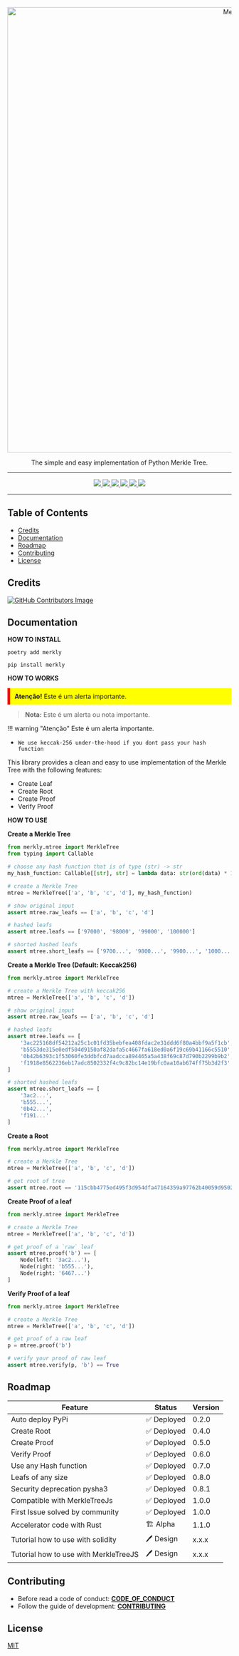 <p align="center">
  <a href="https://pypi.org/project/merkly/">
    <img alt="Merkly" src="https://raw.githubusercontent.com/olivmath/merkly/main/assets/merkly-banner.png" width="1000">
  </a>
</p>

<p align="center">The simple and easy implementation of Python Merkle Tree.</p>

---

<p align="center">
    <a href="https://pypi.org/project/merkly/">
        <img src="https://img.shields.io/pypi/v/merkly">
    </a>
    <a href="https://github.com/olivmath/merkly/actions/workflows/ci.yml">
        <img src="https://github.com/olivmath/merkly/actions/workflows/ci.yml/badge.svg?branch=main">
    </a>
    <a href="https://pypi.org/project/merkly/">
        <img src="https://img.shields.io/pypi/pyversions/merkly">
    </a>
    <a href="https://pypi.org/project/merkly/">
        <img src="https://img.shields.io/pypi/dm/merkly">
    </a>
    <a href="https://github.com/olivmath/merkly/graphs/code-frequency">
    <img src="https://img.shields.io/github/commit-activity/m/olivmath/merkly">
    </a>
    <a href="https://github.com/olivmath/merkly/blob/main/LICENSE">
        <img src="https://img.shields.io/pypi/l/merkly">
    </a>
</p>

---

## Table of Contents

- [Credits](#credits)
- [Documentation](#Documentation)
- [Roadmap](#roadmap)
- [Contributing](#contributing)
- [License](#license)

## Credits

[![GitHub Contributors Image](https://contrib.rocks/image?repo=olivmath/merkly)](https://github.com/olivmath/merkly/graphs/contributors)

## Documentation

**HOW TO INSTALL**

```
poetry add merkly
```

```
pip install merkly
```

**HOW TO WORKS**

<div style="background-color: yellow; padding: 10px; border-left: 6px solid red;">
  <strong>Atenção!</strong> Este é um alerta importante.
</div>

> **Nota:** Este é um alerta ou nota importante.

!!! warning "Atenção"
Este é um alerta importante.

- `We use keccak-256 under-the-hood if you dont pass your hash function`

This library provides a clean and easy to use implementation of the Merkle Tree with the following features:

- Create Leaf
- Create Root
- Create Proof
- Verify Proof

**HOW TO USE**

**Create a Merkle Tree**

```python
from merkly.mtree import MerkleTree
from typing import Callable

# choose any hash function that is of type (str) -> str
my_hash_function: Callable[[str], str] = lambda data: str(ord(data) * 1000)

# create a Merkle Tree
mtree = MerkleTree(['a', 'b', 'c', 'd'], my_hash_function)

# show original input
assert mtree.raw_leafs == ['a', 'b', 'c', 'd']

# hashed leafs
assert mtree.leafs == ['97000', '98000', '99000', '100000']

# shorted hashed leafs
assert mtree.short_leafs == ['9700...', '9800...', '9900...', '1000...']
```

**Create a Merkle Tree (Default: Keccak256)**

```python
from merkly.mtree import MerkleTree

# create a Merkle Tree with keccak256
mtree = MerkleTree(['a', 'b', 'c', 'd'])

# show original input
assert mtree.raw_leafs == ['a', 'b', 'c', 'd']

# hashed leafs
assert mtree.leafs == [
    '3ac225168df54212a25c1c01fd35bebfea408fdac2e31ddd6f80a4bbf9a5f1cb',
    'b5553de315e0edf504d9150af82dafa5c4667fa618ed0a6f19c69b41166c5510',
    '0b42b6393c1f53060fe3ddbfcd7aadcca894465a5a438f69c87d790b2299b9b2',
    'f1918e8562236eb17adc8502332f4c9c82bc14e19bfc0aa10ab674ff75b3d2f3'
]

# shorted hashed leafs
assert mtree.short_leafs == [
    '3ac2...',
    'b555...',
    '0b42...',
    'f191...'
]
```

**Create a Root**

```python
from merkly.mtree import MerkleTree

# create a Merkle Tree
mtree = MerkleTree(['a', 'b', 'c', 'd'])

# get root of tree
assert mtree.root == '115cbb4775ed495f3d954dfa47164359a97762b40059d9502895def16eed609c'
```

**Create Proof of a leaf**

```python
from merkly.mtree import MerkleTree

# create a Merkle Tree
mtree = MerkleTree(['a', 'b', 'c', 'd'])

# get proof of a `raw` leaf
assert mtree.proof('b') == [
    Node(left: '3ac2...'),
    Node(right: 'b555...'),
    Node(right: '6467...')
]
```

**Verify Proof of a leaf**

```python
from merkly.mtree import MerkleTree

# create a Merkle Tree
mtree = MerkleTree(['a', 'b', 'c', 'd'])

# get proof of a raw leaf
p = mtree.proof('b')

# verify your proof of raw leaf
assert mtree.verify(p, 'b') == True
```

## Roadmap

| Feature                               | Status      | Version |
| ------------------------------------- | ----------- | ------- |
| Auto deploy PyPi                      | ✅ Deployed | 0.2.0   |
| Create Root                           | ✅ Deployed | 0.4.0   |
| Create Proof                          | ✅ Deployed | 0.5.0   |
| Verify Proof                          | ✅ Deployed | 0.6.0   |
| Use any Hash function                 | ✅ Deployed | 0.7.0   |
| Leafs of any size                     | ✅ Deployed | 0.8.0   |
| Security deprecation pysha3           | ✅ Deployed | 0.8.1   |
| Compatible with MerkleTreeJs          | ✅ Deployed | 1.0.0   |
| First Issue solved by community       | ✅ Deployed | 1.0.0   |
| Accelerator code with Rust            | 🏗️ Alpha    | 1.1.0   |
| Tutorial how to use with solidity     | 🖊️ Design   | x.x.x   |
| Tutorial how to use with MerkleTreeJS | 🖊️ Design   | x.x.x   |

## Contributing

- Before read a code of conduct: **[CODE_OF_CONDUCT](CODE_OF_CONDUCT.md)**
- Follow the guide of development: **[CONTRIBUTING](CONTRIBUTING.md)**

## License

[MIT](LICENSE)

<!-- https://math.mit.edu/research/highschool/primes/materials/2018/Kuszmaul.pdf -->
